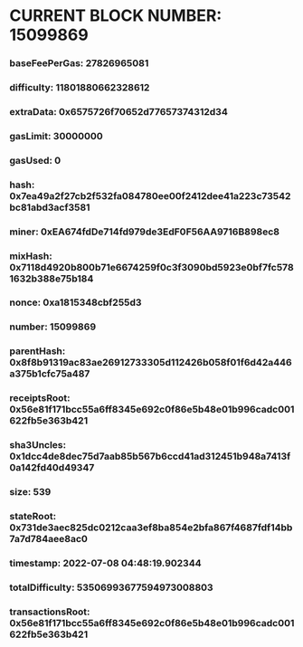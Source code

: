 # CURRENT BLOCK NUMBER: 15099869

### baseFeePerGas: 27826965081
### difficulty: 11801880662328612
### extraData: 0x6575726f70652d77657374312d34
### gasLimit: 30000000
### gasUsed: 0
### hash: 0x7ea49a2f27cb2f532fa084780ee00f2412dee41a223c73542bc81abd3acf3581
### miner: 0xEA674fdDe714fd979de3EdF0F56AA9716B898ec8
### mixHash: 0x7118d4920b800b71e6674259f0c3f3090bd5923e0bf7fc5781632b388e75b184
### nonce: 0xa1815348cbf255d3
### number: 15099869
### parentHash: 0x8f8b91319ac83ae26912733305d112426b058f01f6d42a446a375b1cfc75a487
### receiptsRoot: 0x56e81f171bcc55a6ff8345e692c0f86e5b48e01b996cadc001622fb5e363b421
### sha3Uncles: 0x1dcc4de8dec75d7aab85b567b6ccd41ad312451b948a7413f0a142fd40d49347
### size: 539
### stateRoot: 0x731de3aec825dc0212caa3ef8ba854e2bfa867f4687fdf14bb7a7d784aee8ac0
### timestamp: 2022-07-08 04:48:19.902344
### totalDifficulty: 53506993677594973008803
### transactionsRoot: 0x56e81f171bcc55a6ff8345e692c0f86e5b48e01b996cadc001622fb5e363b421
